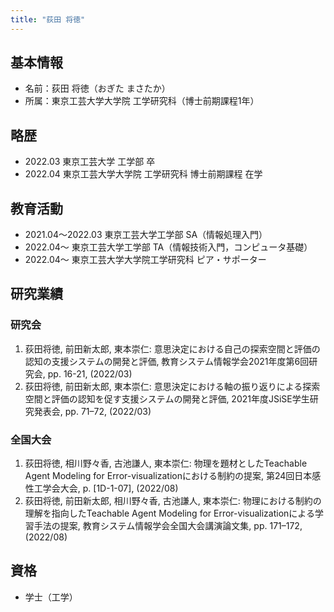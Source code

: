 ```yaml
---
title: "荻田 将徳"
---
```


## 基本情報

- 名前：荻田 将徳（おぎた まさたか）
- 所属：東京工芸大学大学院 工学研究科（博士前期課程1年）

## 略歴

- 2022.03 東京工芸大学 工学部 卒
- 2022.04 東京工芸大学大学院 工学研究科 博士前期課程 在学

## 教育活動

- 2021.04〜2022.03 東京工芸大学工学部 SA（情報処理入門）
- 2022.04〜 東京工芸大学工学部 TA（情報技術入門，コンピュータ基礎）
- 2022.04〜 東京工芸大学大学院工学研究科 ピア・サポーター

## 研究業績

### 研究会

1. 荻田将徳, 前田新太郎, 東本崇仁: 意思決定における自己の探索空間と評価の認知の支援システムの開発と評価, 教育システム情報学会2021年度第6回研究会, pp. 16-21, (2022/03)
2. 荻田将徳, 前田新太郎, 東本崇仁: 意思決定における軸の振り返りによる探索空間と評価の認知を促す支援システムの開発と評価, 2021年度JSiSE学生研究発表会, pp. 71–72, (2022/03)

### 全国大会
1. 荻田将徳, 相川野々香, 古池謙人, 東本崇仁: 物理を題材としたTeachable Agent Modeling for Error-visualizationにおける制約の提案, 第24回日本感性工学会大会, p. [1D-1-07], (2022/08)
2. 荻田将徳, 前田新太郎, 相川野々香, 古池謙人, 東本崇仁: 物理における制約の理解を指向したTeachable Agent Modeling for Error-visualizationによる学習手法の提案, 教育システム情報学会全国大会講演論文集, pp. 171–172, (2022/08)

## 資格

- 学士（工学）
